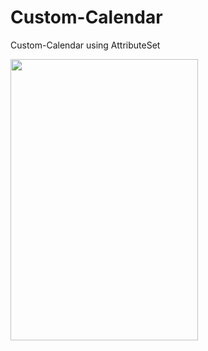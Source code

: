 # Custom-Calendar
Custom-Calendar using AttributeSet

<img src="https://user-images.githubusercontent.com/73208493/140651545-7b2d5da3-4bad-45ff-bede-5bc45eb35aa9.PNG" width="300" height="450"/>
